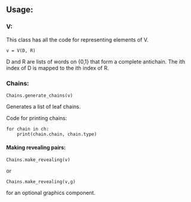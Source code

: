 ## Usage:
### V: 
This class has all the code for representing elements of V. 
``` 
v = V(D, R)
```
D and R are lists of words on {0,1} that form a complete antichain. The ith index of D is mapped to the ith index of R.

### Chains: 
```
Chains.generate_chains(v)
```
Generates a list of leaf chains.

Code for printing chains:
```
for chain in ch:
    print(chain.chain, chain.type)

```

#### Making revealing pairs:
```
Chains.make_revealing(v)
```
or
```
Chains.make_revealing(v,g)
```
for an optional graphics component.
